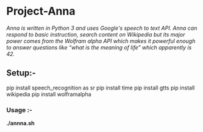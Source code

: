 # Project-Anna
_Anna is written in Python 3 and uses Google's speech to text API. Anna can respond to basic 
instruction, search content on Wikipedia but its major power comes from the Wolfram alpha API which 
makes it powerful enough to answer questions like “what is the meaning of life” which apparently is 42._

## Setup:- 
 pip install speech_recognition as sr
 pip install time
 pip install gtts 
 pip install wikipedia
 pip install wolframalpha

### Usage :- 
**./annna.sh**

